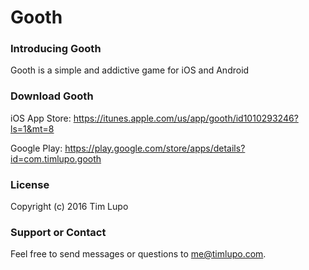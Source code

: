Gooth
======
### Introducing Gooth
Gooth is a simple and addictive game for iOS and Android

### Download Gooth
iOS App Store: https://itunes.apple.com/us/app/gooth/id1010293246?ls=1&mt=8

Google Play: https://play.google.com/store/apps/details?id=com.timlupo.gooth

### License
Copyright (c) 2016 Tim Lupo

### Support or Contact
Feel free to send messages or questions to me@timlupo.com.

